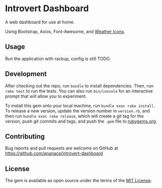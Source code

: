 # Introvert Dashboard

A web dashboard for use at home.

Using Bootstrap, Axios, Font-Awesome, and [Weather Icons](https://erikflowers.github.io/weather-icons/).

## Usage

Run the application with rackup, config is still TODO.

## Development

After checking out the repo, run `bundle` to install dependencies. Then, run `rake test` to run the tests. You can also run `bin/console` for an interactive prompt that will allow you to experiment.

To install this gem onto your local machine, run `bundle exec rake install`. To release a new version, update the version number in `version.rb`, and then run `bundle exec rake release`, which will create a git tag for the version, push git commits and tags, and push the `.gem` file to [rubygems.org](https://rubygems.org).

## Contributing

Bug reports and pull requests are welcome on GitHub at https://github.com/ananace/introvert-dashboard


## License

The gem is available as open source under the terms of the [MIT License](https://opensource.org/licenses/MIT).
